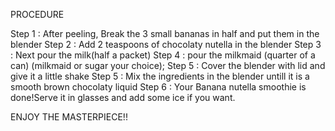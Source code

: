 PROCEDURE

Step 1 : After peeling, Break the 3 small bananas in half and put them in the blender
Step 2 : Add 2 teaspoons of chocolaty nutella in the blender
Step 3 : Next pour the milk(half a packet)
Step 4 : pour the milkmaid (quarter of a can) (milkmaid or sugar your choice);
Step 5 : Cover the blender with lid and give it a little shake
Step 5 : Mix the ingredients in the blender untill it is a smooth brown chocolaty liquid
Step 6 : Your Banana nutella smoothie is done!Serve it in glasses and add some ice if you want.

ENJOY THE MASTERPIECE!!